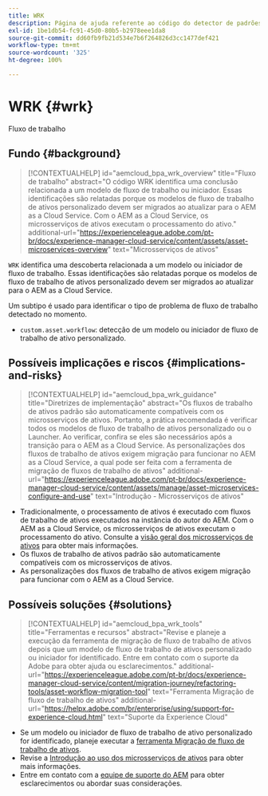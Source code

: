 ```yaml
---
title: WRK
description: Página de ajuda referente ao código do detector de padrões.
exl-id: 1be1db54-fc91-45d0-80b5-b2978eee1da8
source-git-commit: dd60fb9fb21d534e7b6f264826d3cc1477def421
workflow-type: tm+mt
source-wordcount: '325'
ht-degree: 100%

---
```


# WRK {#wrk}

Fluxo de trabalho

## Fundo {#background}

>[!CONTEXTUALHELP]
>id="aemcloud_bpa_wrk_overview"
>title="Fluxo de trabalho"
>abstract="O código WRK identifica uma conclusão relacionada a um modelo de fluxo de trabalho ou iniciador. Essas identificações são relatadas porque os modelos de fluxo de trabalho de ativos personalizado devem ser migrados ao atualizar para o AEM as a Cloud Service. Com o AEM as a Cloud Service, os microsserviços de ativos executam o processamento do ativo."
>additional-url="https://experienceleague.adobe.com/pt-br/docs/experience-manager-cloud-service/content/assets/asset-microservices-overview" text="Microsserviços de ativos"

`WRK` identifica uma descoberta relacionada a um modelo ou iniciador de fluxo de trabalho. Essas identificações são relatadas porque os modelos de fluxo de trabalho de ativos personalizado devem ser migrados ao atualizar para o AEM as a Cloud Service.

Um subtipo é usado para identificar o tipo de problema de fluxo de trabalho detectado no momento.

* `custom.asset.workflow`: detecção de um modelo ou iniciador de fluxo de trabalho de ativo personalizado.

## Possíveis implicações e riscos {#implications-and-risks}

>[!CONTEXTUALHELP]
>id="aemcloud_bpa_wrk_guidance"
>title="Diretrizes de implementação"
>abstract="Os fluxos de trabalho de ativos padrão são automaticamente compatíveis com os microsserviços de ativos. Portanto, a prática recomendada é verificar todos os modelos de fluxo de trabalho de ativos personalizado ou o Launcher. Ao verificar, confira se eles são necessários após a transição para o AEM as a Cloud Service. As personalizações dos fluxos de trabalho de ativos exigem migração para funcionar no AEM as a Cloud Service, a qual pode ser feita com a ferramenta de migração de fluxos de trabalho de ativos"
>additional-url="https://experienceleague.adobe.com/pt-br/docs/experience-manager-cloud-service/content/assets/manage/asset-microservices-configure-and-use" text="Introdução - Microsserviços de ativos"

* Tradicionalmente, o processamento de ativos é executado com fluxos de trabalho de ativos executados na instância do autor do AEM. Com o AEM as a Cloud Service, os microsserviços de ativos executam o processamento do ativo. Consulte a [visão geral dos microsserviços de ativos](https://experienceleague.adobe.com/pt-br/docs/experience-manager-cloud-service/content/assets/asset-microservices-overview) para obter mais informações.
* Os fluxos de trabalho de ativos padrão são automaticamente compatíveis com os microsserviços de ativos.
* As personalizações dos fluxos de trabalho de ativos exigem migração para funcionar com o AEM as a Cloud Service.

## Possíveis soluções {#solutions}

>[!CONTEXTUALHELP]
>id="aemcloud_bpa_wrk_tools"
>title="Ferramentas e recursos"
>abstract="Revise e planeje a execução da ferramenta de migração de fluxo de trabalho de ativos depois que um modelo de fluxo de trabalho de ativos personalizado ou iniciador for identificado. Entre em contato com o suporte da Adobe para obter ajuda ou esclarecimentos."
>additional-url="https://experienceleague.adobe.com/pt-br/docs/experience-manager-cloud-service/content/migration-journey/refactoring-tools/asset-workflow-migration-tool" text="Ferramenta Migração de fluxo de trabalho de ativos"
>additional-url="https://helpx.adobe.com/br/enterprise/using/support-for-experience-cloud.html" text="Suporte da Experience Cloud"

* Se um modelo ou iniciador de fluxo de trabalho de ativo personalizado for identificado, planeje executar a [ferramenta Migração de fluxo de trabalho de ativos](https://experienceleague.adobe.com/pt-br/docs/experience-manager-cloud-service/content/migration-journey/refactoring-tools/asset-workflow-migration-tool).
* Revise a [Introdução ao uso dos microsserviços de ativos](https://experienceleague.adobe.com/pt-br/docs/experience-manager-cloud-service/content/assets/manage/asset-microservices-configure-and-use) para obter mais informações.
* Entre em contato com a [equipe de suporte do AEM](https://helpx.adobe.com/br/enterprise/using/support-for-experience-cloud.html) para obter esclarecimentos ou abordar suas considerações.
